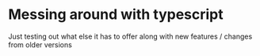 # Messing around with typescript

Just testing out what else it has to offer along with new features / changes from older versions
